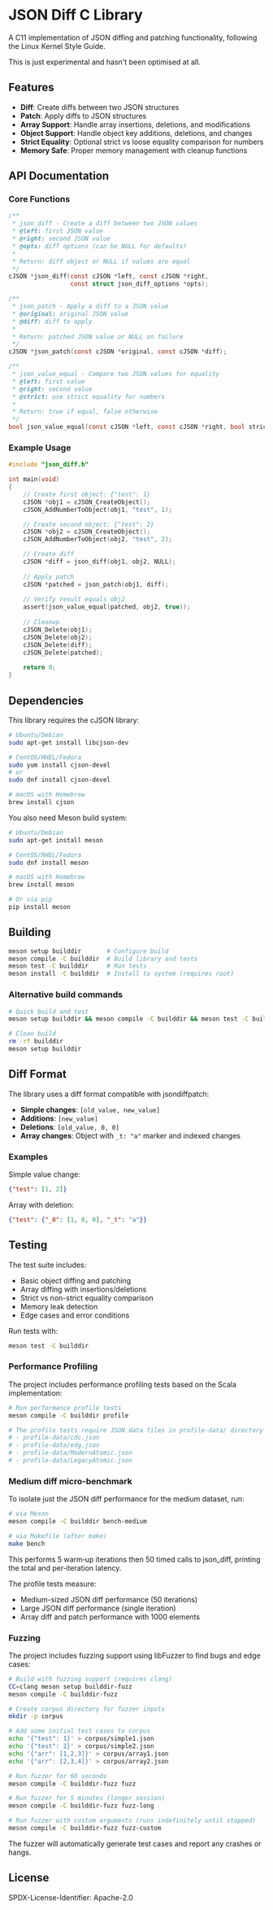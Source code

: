 # JSON Diff C Library

A C11 implementation of JSON diffing and patching functionality, following the Linux Kernel Style Guide.

This is just experimental and hasn't been optimised at all.

## Features

- **Diff**: Create diffs between two JSON structures
- **Patch**: Apply diffs to JSON structures  
- **Array Support**: Handle array insertions, deletions, and modifications
- **Object Support**: Handle object key additions, deletions, and changes
- **Strict Equality**: Optional strict vs loose equality comparison for numbers
- **Memory Safe**: Proper memory management with cleanup functions

## API Documentation

### Core Functions

```c
/**
 * json_diff - Create a diff between two JSON values
 * @left: first JSON value
 * @right: second JSON value  
 * @opts: diff options (can be NULL for defaults)
 *
 * Return: diff object or NULL if values are equal
 */
cJSON *json_diff(const cJSON *left, const cJSON *right,
                 const struct json_diff_options *opts);

/**
 * json_patch - Apply a diff to a JSON value
 * @original: original JSON value
 * @diff: diff to apply
 *
 * Return: patched JSON value or NULL on failure
 */
cJSON *json_patch(const cJSON *original, const cJSON *diff);

/**
 * json_value_equal - Compare two JSON values for equality
 * @left: first value
 * @right: second value
 * @strict: use strict equality for numbers
 *
 * Return: true if equal, false otherwise
 */
bool json_value_equal(const cJSON *left, const cJSON *right, bool strict);
```

### Example Usage

```c
#include "json_diff.h"

int main(void)
{
    // Create first object: {"test": 1}
    cJSON *obj1 = cJSON_CreateObject();
    cJSON_AddNumberToObject(obj1, "test", 1);

    // Create second object: {"test": 2}  
    cJSON *obj2 = cJSON_CreateObject();
    cJSON_AddNumberToObject(obj2, "test", 2);

    // Create diff
    cJSON *diff = json_diff(obj1, obj2, NULL);
    
    // Apply patch
    cJSON *patched = json_patch(obj1, diff);
    
    // Verify result equals obj2
    assert(json_value_equal(patched, obj2, true));
    
    // Cleanup
    cJSON_Delete(obj1);
    cJSON_Delete(obj2);
    cJSON_Delete(diff);
    cJSON_Delete(patched);
    
    return 0;
}
```

## Dependencies

This library requires the cJSON library:

```bash
# Ubuntu/Debian
sudo apt-get install libcjson-dev

# CentOS/RHEL/Fedora
sudo yum install cjson-devel
# or
sudo dnf install cjson-devel

# macOS with Homebrew
brew install cjson
```

You also need Meson build system:

```bash
# Ubuntu/Debian
sudo apt-get install meson

# CentOS/RHEL/Fedora
sudo dnf install meson

# macOS with Homebrew
brew install meson

# Or via pip
pip install meson
```

## Building

```bash
meson setup builddir       # Configure build
meson compile -C builddir  # Build library and tests
meson test -C builddir     # Run tests
meson install -C builddir  # Install to system (requires root)
```

### Alternative build commands

```bash
# Quick build and test
meson setup builddir && meson compile -C builddir && meson test -C builddir

# Clean build
rm -rf builddir
meson setup builddir
```

## Diff Format

The library uses a diff format compatible with jsondiffpatch:

- **Simple changes**: `[old_value, new_value]`
- **Additions**: `[new_value]`  
- **Deletions**: `[old_value, 0, 0]`
- **Array changes**: Object with `_t: "a"` marker and indexed changes

### Examples

Simple value change:
```json
{"test": [1, 2]}
```

Array with deletion:
```json
{"test": {"_0": [1, 0, 0], "_t": "a"}}
```

## Testing

The test suite includes:

- Basic object diffing and patching
- Array diffing with insertions/deletions
- Strict vs non-strict equality comparison
- Memory leak detection
- Edge cases and error conditions

Run tests with:
```bash
meson test -C builddir
```

### Performance Profiling

The project includes performance profiling tests based on the Scala implementation:

```bash
# Run performance profile tests
meson compile -C builddir profile

# The profile tests require JSON data files in profile-data/ directory:
# - profile-data/cdc.json
# - profile-data/edg.json  
# - profile-data/ModernAtomic.json
# - profile-data/LegacyAtomic.json
```

### Medium diff micro‑benchmark

To isolate just the JSON diff performance for the medium dataset, run:
```bash
# via Meson
meson compile -C builddir bench-medium

# via Makefile (after make)
make bench
```
This performs 5 warm‑up iterations then 50 timed calls to json_diff, printing the total and per‑iteration latency.

The profile tests measure:
- Medium-sized JSON diff performance (50 iterations)
- Large JSON diff performance (single iteration)
- Array diff and patch performance with 1000 elements

### Fuzzing

The project includes fuzzing support using libFuzzer to find bugs and edge cases:

```bash
# Build with fuzzing support (requires clang)
CC=clang meson setup builddir-fuzz
meson compile -C builddir-fuzz

# Create corpus directory for fuzzer inputs
mkdir -p corpus

# Add some initial test cases to corpus
echo '{"test": 1}' > corpus/simple1.json
echo '{"test": 2}' > corpus/simple2.json
echo '{"arr": [1,2,3]}' > corpus/array1.json
echo '{"arr": [2,3,4]}' > corpus/array2.json

# Run fuzzer for 60 seconds
meson compile -C builddir-fuzz fuzz

# Run fuzzer for 5 minutes (longer session)
meson compile -C builddir-fuzz fuzz-long

# Run fuzzer with custom arguments (runs indefinitely until stopped)
meson compile -C builddir-fuzz fuzz-custom
```

The fuzzer will automatically generate test cases and report any crashes or hangs.

## License

SPDX-License-Identifier: Apache-2.0
